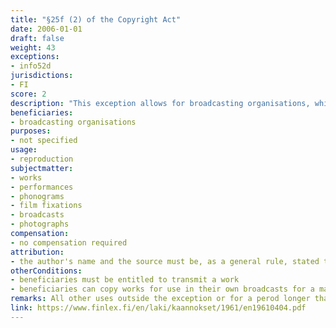 ```yaml
---
title: "§25f (2) of the Copyright Act"
date: 2006-01-01
draft: false
weight: 43
exceptions:
- info52d
jurisdictions:
- FI
score: 2
description: "This exception allows for broadcasting organisations, which are entitled to transmit a work, to make a copy of said work for use in their own broadcasts for a maximum of four times during one year." 
beneficiaries:
- broadcasting organisations
purposes: 
- not specified
usage:
- reproduction
subjectmatter:
- works
- performances
- phonograms
- film fixations
- broadcasts
- photographs
compensation:
- no compensation required
attribution: 
- the author's name and the source must be, as a general rule, stated to the extent and in the manner required by proper usage
otherConditions: 
- beneficiaries must be entitled to transmit a work
- beneficiaries can copy works for use in their own broadcasts for a maximum of four times during one year
remarks: All other uses outside the exception or for a perod longer than a year are subject to extended collective licensing schemes under §26 of the Law.<br /><br />The exceptions apply also to performances (art.45(7) of the CA); sound recordings (art.46(3) of the CA); film fixations (art.46a(3) of the CA); broadcasts (art.48(4) of the CA) and photographs (art.49a(3) of the CA).<br /><br />Art. 11(2) requires that when a work is used publicly under an exception, the author's name and the source must be, as a general rule, stated to the extent and in the manner required by proper usage. It also requires that the work must not be altered more than necessary for the intended use."
link: https://www.finlex.fi/en/laki/kaannokset/1961/en19610404.pdf
---
```

